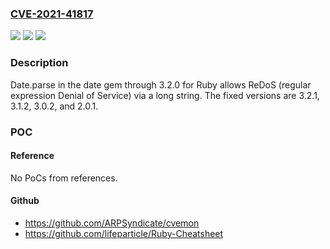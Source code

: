 ### [CVE-2021-41817](https://cve.mitre.org/cgi-bin/cvename.cgi?name=CVE-2021-41817)
![](https://img.shields.io/static/v1?label=Product&message=n%2Fa&color=blue)
![](https://img.shields.io/static/v1?label=Version&message=n%2Fa&color=blue)
![](https://img.shields.io/static/v1?label=Vulnerability&message=n%2Fa&color=brighgreen)

### Description

Date.parse in the date gem through 3.2.0 for Ruby allows ReDoS (regular expression Denial of Service) via a long string. The fixed versions are 3.2.1, 3.1.2, 3.0.2, and 2.0.1.

### POC

#### Reference
No PoCs from references.

#### Github
- https://github.com/ARPSyndicate/cvemon
- https://github.com/lifeparticle/Ruby-Cheatsheet

